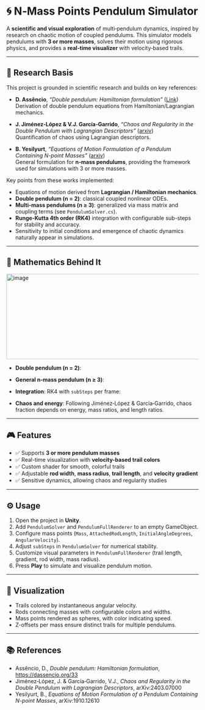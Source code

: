 # 🌀 N‑Mass Points Pendulum Simulator

A **scientific and visual exploration** of multi‑pendulum dynamics, inspired by research on chaotic motion of coupled pendulums. This simulator models pendulums with **3 or more masses**, solves their motion using rigorous physics, and provides a **real‑time visualizer** with velocity‑based trails.

---

## 🔬 Research Basis

This project is grounded in scientific research and builds on key references:

- **D. Assêncio**, *“Double pendulum: Hamiltonian formulation”* ([Link](https://dassencio.org/33))  
  Derivation of double pendulum equations from Hamiltonian/Lagrangian mechanics.

- **J. Jiménez‑López & V.J. García‑Garrido**, *“Chaos and Regularity in the Double Pendulum with Lagrangian Descriptors”* ([arxiv](https://arxiv.org/html/2403.07000v1?utm_source=chatgpt.com))  
  Quantification of chaos using Lagrangian descriptors.

- **B. Yesilyurt**, *“Equations of Motion Formulation of a Pendulum Containing N-point Masses”* ([arxiv](https://arxiv.org/pdf/1910.12610?utm_source=chatgpt.com))  
  General formulation for **n‑mass pendulums**, providing the framework used for simulations with 3 or more masses.

Key points from these works implemented:

- Equations of motion derived from **Lagrangian / Hamiltonian mechanics**.  
- **Double pendulum (n = 2)**: classical coupled nonlinear ODEs.  
- **Multi-mass pendulums (n ≥ 3)**: generalized via mass matrix and coupling terms (see `PendulumSolver.cs`).  
- **Runge‑Kutta 4th order (RK4)** integration with configurable sub-steps for stability and accuracy.  
- Sensitivity to initial conditions and emergence of chaotic dynamics naturally appear in simulations.

---

## 🧮 Mathematics Behind It

<img width="767" height="224" alt="image" src="https://github.com/user-attachments/assets/4b5b7149-3663-4a8f-a8c1-9c7f6bc55ef5" />


- **Double pendulum (n = 2)**:  

- **General n‑mass pendulum (n ≥ 3)**:  


- **Integration**: RK4 with `subSteps` per frame:  

- **Chaos and energy**: Following Jiménez‑López & García‑Garrido, chaos fraction depends on energy, mass ratios, and length ratios.

---

## 🎮 Features

- ✅ Supports **3 or more pendulum masses**  
- ✅ Real-time visualization with **velocity-based trail colors**  
- ✅ Custom shader for smooth, colorful trails  
- ✅ Adjustable **rod width**, **mass radius**, **trail length**, and **velocity gradient**  
- ✅ Sensitive dynamics, allowing chaos and regularity studies  

---

## ⚙️ Usage

1. Open the project in **Unity**.  
2. Add `PendulumSolver` and `PendulumFullRenderer` to an empty GameObject.  
3. Configure mass points (`Mass`, `AttachedRodLength`, `InitialAngleDegrees`, `AngularVelocity`).  
4. Adjust `subSteps` in `PendulumSolver` for numerical stability.  
5. Customize visual parameters in `PendulumFullRenderer` (trail length, gradient, rod width, mass radius).  
6. Press **Play** to simulate and visualize pendulum motion.

---

## 🎨 Visualization

- Trails colored by instantaneous angular velocity.  
- Rods connecting masses with configurable colors and widths.  
- Mass points rendered as spheres, with color indicating speed.  
- Z-offsets per mass ensure distinct trails for multiple pendulums.

---

## 📚 References

- Assêncio, D., *Double pendulum: Hamiltonian formulation*, https://dassencio.org/33  
- Jiménez‑López, J. & García‑Garrido, V.J., *Chaos and Regularity in the Double Pendulum with Lagrangian Descriptors*, arXiv:2403.07000  
- Yesilyurt, B., *Equations of Motion Formulation of a Pendulum Containing N-point Masses*, arXiv:1910.12610  
